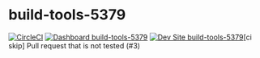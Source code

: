 # build-tools-5379

[![CircleCI](https://circleci.com/gh/pantheon-ci-bot/build-tools-5379.svg?style=shield)](https://circleci.com/gh/pantheon-ci-bot/build-tools-5379)
[![Dashboard build-tools-5379](https://img.shields.io/badge/dashboard-build_tools_5379-yellow.svg)](https://dashboard.pantheon.io/sites/6b079c11-18f6-4a89-a310-937f6da0be9e#dev/code)
[![Dev Site build-tools-5379](https://img.shields.io/badge/site-build_tools_5379-blue.svg)](http://dev-build-tools-5379.pantheonsite.io/)[ci skip] Pull request that is not tested (#3)
